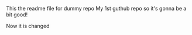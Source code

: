 This the readme file for dummy repo
My 1st guthub repo so it's gonna be a bit good!

Now it is changed